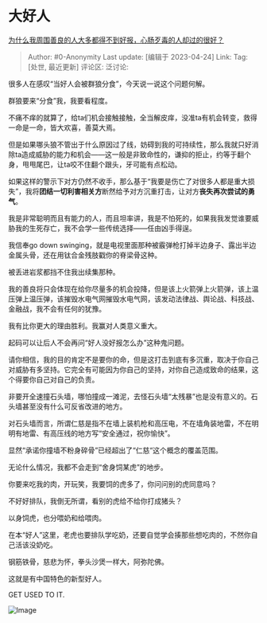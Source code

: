 # 大好人
[为什么我周围善良的人大多都得不到好报，心肠歹毒的人却过的很好？](https://www.zhihu.com/question/59106952/answer/2997377232)

> Author: #0-Anonymity
> Last update: [编辑于 2023-04-24]
> Link:
> Tag: [处世, 最近更新]
> 评论区:
> 泛讨论:

很多人在感叹“当好人会被群狼分食”，今天说一说这个问题何解。

群狼要来“分食”我，我要看程度。

不痛不痒的就算了，给ta们机会接触接触，全当解皮痒，没准ta有机会转变，救得一命是一命，皆大欢喜，善莫大焉。

但是如果哪头狼不管出于什么原因过了线，妨碍到我的可持续性，那么我就只好消除ta造成威胁的能力和机会——这一般是非致命性的，谦抑的拒止，约等于翻个身，甩甩尾巴，让ta咬不住翻个跟头，牙可能有点松动。

如果这样的警示下对方仍然不收手，那么基于“我要是伤亡了对很多人都是重大损失”，我将**团结一切利害相关方**断然给予对方沉重打击，让对方**丧失再次尝试的勇气**。

我是非常聪明而且有能力的人，而且坦率讲，我是不怕死的，如果我我发觉谁要威胁我的生死存亡，我不会学一些传统选择——任由凶手得逞。

我信奉go down swinging，就是电视里面那种被霰弹枪打掉半边身子、露出半边金属头骨，还在用钛合金残肢戳你的脊梁骨这种。

被丢进岩浆都挡不住我出续集那种。

我的善良将只会体现在给你尽量多的机会投降，但是该上火箭弹上火箭弹，该上温压弹上温压弹，该摧毁水电气网摧毁水电气网，该发动法律战、舆论战、科技战、金融战，我不会有任何的犹豫。

我有比你更大的理由胜利。我赢对人类意义重大。

起码可以让后人不会再问“好人没好报怎么办”这种鬼问题。

请你相信，我的目的肯定不是要你的命，但是这打击到底有多沉重，取决于你自己对威胁有多坚持。它完全有可能因为你自己的坚持，对你自己造成致命的结果，这个得要你自己对自己的负责。

非要开全速撞石头墙，哪怕撞成一滩泥，去怪石头墙“太残暴”也是没有意义的。石头墙甚至没有什么可反省改进的地方。

对石头墙而言，所谓仁慈是指不在墙上装机枪和高压电，不在墙角装地雷，不在明明有地雷、有高压线的地方写“安全通过，祝你愉快”。

显然“承诺你撞墙不粉身碎骨”已经超出了“仁慈“这个概念的覆盖范围。

无论什么情况，我都不会走到“舍身饲某虎”的地步。

你要来吃我的肉，开玩笑，我要饲的虎多了，你问问别的虎同意吗？

不好好排队，我倒无所谓，看别的虎给不给你打成猪头？

以身饲虎，也分喂奶和给喂肉。

在本“好人”这里，老虎也要排队学吃奶，还要自觉学会揍那些想吃肉的，不然你自己活该没奶吃。

钢筋铁骨，慈悲为怀，拳头沙煲一样大，阿弥陀佛。

这就是有中国特色的新型好人。

GET USED TO IT.

![Image](https://picx.zhimg.com/50/v2-9f2a629aefcba74c1a014c0561f662df_720w.gif?source=1940ef5c)